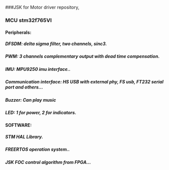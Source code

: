 ###JSK for Motor driver repository,

### MCU stm32f765VI

#### Peripherals:

#####  DFSDM: delta sigma filter, two channels, sinc3.
#####  PWM: 3 channels complementary output with dead time compensation.
#####  IMU: MPU9250 imu interface..
#####  Communication interface: HS USB with external phy, FS usb, FT232 serial port and others...
#####  Buzzer: Can play music
#####  LED: 1 for power, 2 for indicators.

#### SOFTWARE:

##### STM HAL Library.
##### FREERTOS operation system..
##### JSK FOC control algorithm from FPGA...
